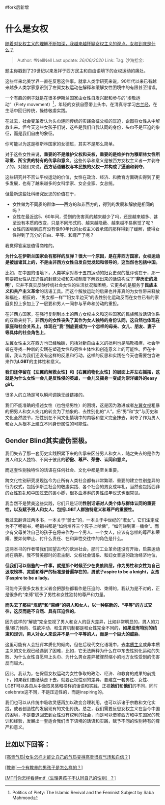 #fork后新增

# 什么是女权
[随着对女权主义的理解不断加深，我越来越怀疑女权主义的观点。女权到底是什么？](https://www.zhihu.com/question/401727574/answer/1299482121)

> Author: #NellNell
> Last update: *26/06/2020*
> Link:
> Tag:
> 沙海拾金:

题主你戳到了20世纪以来发祥于西方民主和自由语境下的女权运动的痛处。

这些年来北美学界一直在反思这件事。就拿人类学研究来说，90年代以来已有越来越多人类学家意识到了左翼女权运动在解释和缓解女性困境中的有限甚至错误。

一个有趣的例子就是在很多伊斯兰国家由女性自发兴起和参与的“虔敬运动”（Piety movement）[^1]，年轻的女孩自愿带上头巾，在清真寺学习[古兰经](https://zhida.zhihu.com/search?content_id=266336825&content_type=Answer&match_order=1&q=%E5%8F%A4%E5%85%B0%E7%BB%8F&zhida_source=entity)，在生活中回归传统，操练敬虔实践。

在过去，社会变革者认为头巾连同传统的实践象征父权的压迫，企图将女性从中解救出来。但今天这些女孩子们说，这些是我们自我认同的身份，头巾不是压迫的象征，而是我们自由的象征。

你可能以为这是穆斯林国家的女德班，其实不是那么简单。

对于这些女性来说，**重要的不是维护父权和夫权，重要的是维护作为穆斯林女性所珍重、所宝贵的特有的传承和意义**。这些传承和意义是被西方女权主义者一并剥夺了的。对她们来说，**西方话语霸权与本民族的父权一并构成了逼迫和剥夺**。

这些研究并不否认平权运动的价值，女性在政治、经济、和教育方面确实得到了更多发展，也有了越来越多的女科学家、女企业家、女总统。

但最新这些社科研究反思的价值在于，

- 女性做为不同质的群体——西方的和非西方的，得到的发展和解放是相同的吗？
- 女性在最近这5、60年间，受到的伤害真的越来越少了吗，还是越来越多、甚至没有本质的改变，只是不同形式的、越来越隐蔽、越来越不易察觉了呢？
- 女性的困境到底有没有像60年代的女权主义者承诺的那样得到了缓解，使得女性得到了充分的自由、平等、和尊严了呢？

我觉得答案是值得商榷的。

**为什么在伊斯兰国家会有那样的反弹？很大一个原因，是在非西方国家，女权运动是被加诸其上的，不是由非西方女性自发自觉发起和领导的，这当然也包括中国。**

比如，在中国的语境下，人类学家对基于五四运动的妇女史观的批评也在于，那一套要把女性从压迫性的封建父权和夫权制度下解救出来的话语构成了“**非历史的发明**”，它并不真实反映传统社会女性的生活状况和困境，它更多的是服务于**民族主义和共产主义革命**的话语工具。而这个解放运动的后果也并非真的为女性带来释放和福祉，相反的，“男女都一样”“妇女半边天”的去性别化运动反而在女性已有的家庭负担上多加上了一层要和男人一同参与革命和劳动的重担。

在非西方国家，在强行复制到本土的西方女权主义和这些国家的民族解放话语体系的双重夹持下，**非西方的女性丧失了其作为女人独特的身份认同，这自然也体现在家庭和社会关系上，体现在“我”到底要成为一个怎样的母亲、女儿、朋友、妻子等具体的社会角色上**。

左翼女性主义在西方也已经触礁，包括对新自由主义的批判也是隔靴搔痒，社会学者在寻找一种新的实践在塑造女性和男性主体性和创造意义上的可能性。但在中国，我认为我们还没有这样的反思和行动。这样的反思和实践在今天也需要包含进来作为**LGBT**的主体性和意义。

**我们还停留在【左翼的解救女性】和【右翼的物化女性】的层面上并左右摇摆，这就是为什么女性一会儿是反性侵的英雄，一会儿又摇身一变成为崇洋媚外的easy girl。**

很多人的立场是可以瞬间调换无缝链接的。

我们不能准确的描述女性（也包括男性）的困境，这是因为激进或者[左翼女权](https://zhida.zhihu.com/search?content_id=266336825&content_type=Answer&match_order=2&q=%E5%B7%A6%E7%BF%BC%E5%A5%B3%E6%9D%83&zhida_source=entity)粗暴的把男人和女人突兀的转变为了抽象的、去性别化的“人”。把“男”和“女”与历史和文化全然脱节，把性别在不同文化情境中的内容和意义完全抹去，剥夺了作为男人和女人从根本上建立不同身份属性的可能性。

## Gender Blind其实虚伪至极。

我们失去了那一套历史实践积累下来的传承来区分男人和女人，随之失去的是作为男人和女人独特、不同于彼此的**骄傲、尊严、荣誉、认同和意义。**

而这套性别独特性的话语在任何社会、文化中都是至关重要。

跨文化性别研究发现迄今为止所有人类社会都有非常繁琐、重要的建立性别差异的行为仪式，包括伊斯兰社会的敬虔实践、各个社会的男女成年礼，当然也包括西非的女性[割礼](https://zhida.zhihu.com/search?content_id=266336825&content_type=Answer&match_order=1&q=%E5%89%B2%E7%A4%BC&zhida_source=entity)和中国过去的裹小脚，很多血淋淋的男性成年仪式也很常见。

我当然不是赞美这些实践，它们只是证明**性别话语对人类个体与群体认同的重要性，以及赋予男人和女人、包括LGBT人群独特意义和尊严的重要性。**

我过去翻译过两本书，一本关于“骑士”的，一本关于中世纪的“淑女”。它们注定成为不了畅销书，畅销书都是“如何培养三个孩子上哈佛”，“如何赚到第一桶金”。而少有父母关注自己的孩子在将来作为一个男人、一个女人，应该有怎样的尊严和荣耀、要如何举止、付什么责任、在和异性交往中的角色是什么。

这两本书的作者带我们回望古代的欧洲社会，那时工业革命还没有开始，启蒙运动尚在萌芽。我不赞美那时的君主制、父权社会谱系、和妇女普遍的政治经济地位，

**但我们可以借鉴的一件事，就是那个时候至少在贵族阶层，作为男性和女性为自己汲取榜样、灵感和尊严的标准是普遍存在的，男孩子aspire to be a knight，女孩子aspire to be a lady。**

可能今天很多女权主义者会把那些都看作是压迫的、束缚的，我认为是不对的，正是很多的“束缚”赋予了男性和女性独特的尊严和力量。

**而失去了那些“规范”和“束缚”的男人和女人，以一种崭新的、“平等”的方式交往，这反而是不自然、具有压迫性的**。

因为这样的“解放”完全忽视了男人和女人的巨大差异，比如非常明显的，男人的力量/暴力倾向、性欲冲动、和生育机制都是和女性完全不同的，**如果没有特别的约束和规训，男人对女人来说并不是一个平等的人，而是一个巨大的威胁**。

这里可能有人会批评本质化的倾向，但在后现代文化语境中，去[本质主义](https://zhida.zhihu.com/search?content_id=266336825&content_type=Answer&match_order=1&q=%E6%9C%AC%E8%B4%A8%E4%B8%BB%E4%B9%89&zhida_source=entity)或非本质主义的文化观已经遇到了困难，比如，它无法解释为什么在中东去性别化运动的失败、为什么女性自愿带上头巾、为什么男女差异被骤然缩小的地方女性受到的伤害反而越大。

因此，我认为，在保留女权运动为女性争取的政治、经济、和教育的成果的前提下，如果我们要继续走下去，就要正视性别的差异，要建立一套男性、女性、LGBT可以各自从中汲取灵感和榜样的话语和实践，正视**她们**和**他们**的不同，同时celebrate这不同，不是压迫性的，而是inspiring的。

我们也可以从传统中吸收灵感再加以改变合理利用，也可以诉诸于宗教和文化实践，或者创造性的发展现有的文化传统。总之，我们需要反思女权主义在当今中国的困境，不是要退回去到女性没有权利的社会，而是可以借鉴西方和中东国家的教训和经验，发展出一套适合我们当下语境的话语和实践，赋予不同的性别特有的尊严和意义。

## 比如以下回答：

[[高贵气质|女生怎样才能让自己的气质变得高贵很有气场和自信？]](https://www.zhihu.com/question/297342809/answer/586101469)

[[教养|一个有教养的男孩子是怎么样的？]](https://www.zhihu.com/question/288381809/answer/681425360)

[[MTF|你怎样看待mtf（生理男孩子不认同自己的性别）？]](https://www.zhihu.com/question/358674467/answer/932097305)

[^1]: Politics of Piety: The Islamic Revival and the Feminist Subject by Saba Mahmood
